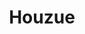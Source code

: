 ---
title: Houzue 
category: paintings
series: simple
year: 2014
image: hozue.jpg
size: 
materials: acrylic on canvas
---